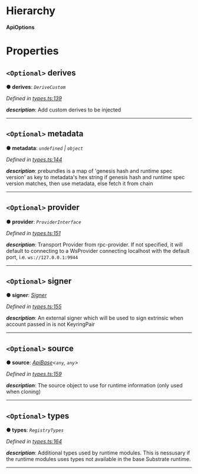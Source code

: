 

# Hierarchy

**ApiOptions**

# Properties

<a id="derives"></a>

## `<Optional>` derives

**● derives**: *`DeriveCustom`*

*Defined in [types.ts:139](https://github.com/polkadot-js/api/blob/29805f7/packages/api/src/types.ts#L139)*

*__description__*: Add custom derives to be injected

___
<a id="metadata"></a>

## `<Optional>` metadata

**● metadata**: *`undefined` \| `object`*

*Defined in [types.ts:144](https://github.com/polkadot-js/api/blob/29805f7/packages/api/src/types.ts#L144)*

*__description__*: prebundles is a map of 'genesis hash and runtime spec version' as key to metadata's hex string if genesis hash and runtime spec version matches, then use metadata, else fetch it from chain

___
<a id="provider"></a>

## `<Optional>` provider

**● provider**: *`ProviderInterface`*

*Defined in [types.ts:151](https://github.com/polkadot-js/api/blob/29805f7/packages/api/src/types.ts#L151)*

*__description__*: Transport Provider from rpc-provider. If not specified, it will default to connecting to a WsProvider connecting localhost with the default port, i.e. `ws://127.0.0.1:9944`

___
<a id="signer"></a>

## `<Optional>` signer

**● signer**: *[Signer](_types_.signer.md)*

*Defined in [types.ts:155](https://github.com/polkadot-js/api/blob/29805f7/packages/api/src/types.ts#L155)*

*__description__*: An external signer which will be used to sign extrinsic when account passed in is not KeyringPair

___
<a id="source"></a>

## `<Optional>` source

**● source**: *[ApiBase](../classes/_base_.apibase.md)<`any`, `any`>*

*Defined in [types.ts:159](https://github.com/polkadot-js/api/blob/29805f7/packages/api/src/types.ts#L159)*

*__description__*: The source object to use for runtime information (only used when cloning)

___
<a id="types"></a>

## `<Optional>` types

**● types**: *`RegistryTypes`*

*Defined in [types.ts:164](https://github.com/polkadot-js/api/blob/29805f7/packages/api/src/types.ts#L164)*

*__description__*: Additional types used by runtime modules. This is nessusary if the runtime modules uses types not available in the base Substrate runtime.

___

